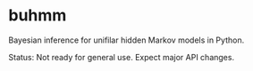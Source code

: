 buhmm
=====

Bayesian inference for unifilar hidden Markov models in Python.

Status: Not ready for general use. Expect major API changes.
